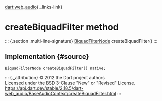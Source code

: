 [dart:web\_audio](../../dart-web_audio/dart-web_audio-library){._links-link}

createBiquadFilter method
=========================

::: {.section .multi-line-signature}
[BiquadFilterNode](../biquadfilternode-class) createBiquadFilter()
:::

Implementation {#source}
--------------

``` {.language-dart data-language="dart"}
BiquadFilterNode createBiquadFilter() native;
```

::: {._attribution}
© 2012 the Dart project authors\
Licensed under the BSD 3-Clause \"New\" or \"Revised\" License.\
<https://api.dart.dev/stable/2.18.5/dart-web_audio/BaseAudioContext/createBiquadFilter.html>
:::
